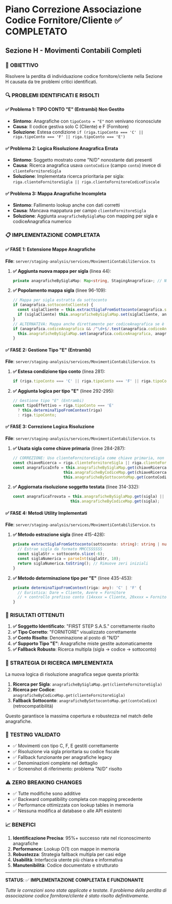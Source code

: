 # Piano Correzione Associazione Codice Fornitore/Cliente ✅ COMPLETATO
## Sezione H - Movimenti Contabili Completi

### 🎯 **OBIETTIVO**
Risolvere la perdita di individuazione codice fornitore/cliente nella Sezione H causata da tre problemi critici identificati.

### 🔍 **PROBLEMI IDENTIFICATI E RISOLTI**

#### **✅ Problema 1: TIPO CONTO "E" (Entrambi) Non Gestito**
- **Sintomo**: Anagrafiche con `tipoConto = "E"` non venivano riconosciute
- **Causa**: Il codice gestiva solo C (Cliente) e F (Fornitore)
- **Soluzione**: Estesa condizione `if (riga.tipoConto === 'C' || riga.tipoConto === 'F' || riga.tipoConto === 'E')`

#### **✅ Problema 2: Logica Risoluzione Anagrafica Errata**
- **Sintomo**: Soggetto mostrato come "N/D" nonostante dati presenti
- **Causa**: Ricerca anagrafica usava `contoCodice` (campo `conto`) invece di `clienteFornitoreSigla`
- **Soluzione**: Implementata ricerca prioritaria per sigla: `riga.clienteFornitoreSigla || riga.clienteFornitoreCodiceFiscale`

#### **✅ Problema 3: Mappa Anagrafiche Incompleta**
- **Sintomo**: Fallimento lookup anche con dati corretti
- **Causa**: Mancava mappatura per campo `clienteFornitoreSigla`
- **Soluzione**: Aggiunta `anagraficheBySiglaMap` con mapping per sigla e codiceAnagrafica numerico

### 📋 **IMPLEMENTAZIONE COMPLETATA**

#### **✅ FASE 1: Estensione Mappe Anagrafiche**
**File**: `server/staging-analysis/services/MovimentiContabiliService.ts`

1. **✅ Aggiunta nuova mappa per sigla** (linea 44):
   ```typescript
   private anagraficheBySiglaMap: Map<string, StagingAnagrafica>; // NUOVA: Chiave sigla cliente/fornitore
   ```

2. **✅ Popolamento mappa sigla** (linee 96-109):
   ```typescript
   // Mappa per sigla estratta da sottoconto
   if (anagrafica.sottocontoCliente) {
     const siglaCliente = this.extractSiglaFromSottoconto(anagrafica.sottocontoCliente);
     if (siglaCliente) this.anagraficheBySiglaMap.set(siglaCliente, anagrafica);
   }
   // ALTERNATIVA: Mappa anche direttamente per codiceAnagrafica se è numerico
   if (anagrafica.codiceAnagrafica && /^\d+$/.test(anagrafica.codiceAnagrafica)) {
     this.anagraficheBySiglaMap.set(anagrafica.codiceAnagrafica, anagrafica);
   }
   ```

#### **✅ FASE 2: Gestione Tipo "E" (Entrambi)**
**File**: `server/staging-analysis/services/MovimentiContabiliService.ts`

1. **✅ Estesa condizione tipo conto** (linea 281):
   ```typescript
   if (riga.tipoConto === 'C' || riga.tipoConto === 'F' || riga.tipoConto === 'E') {
   ```

2. **✅ Aggiunta logica per tipo "E"** (linee 292-295):
   ```typescript
   // Gestione tipo "E" (Entrambi)
   const tipoEffettivo = riga.tipoConto === 'E' 
     ? this.determinaTipoFromContext(riga) 
     : riga.tipoConto;
   ```

#### **✅ FASE 3: Correzione Logica Risoluzione**
**File**: `server/staging-analysis/services/MovimentiContabiliService.ts`

1. **✅ Usata sigla come chiave primaria** (linee 284-287):
   ```typescript
   // CORREZIONE: Uso clienteFornitoreSigla come chiave primaria, non il conto
   const chiaveRicerca = riga.clienteFornitoreSigla || riga.clienteFornitoreCodiceFiscale;
   const anagraficaInfo = this.anagraficheBySiglaMap.get(chiaveRicerca) || 
                         this.anagraficheByCodiceMap.get(chiaveRicerca) ||
                         this.anagraficheBySottocontoMap.get(contoCodice); // Fallback per retrocompatibilità
   ```

2. **✅ Aggiornata risoluzione soggetto testata** (linee 314-332):
   ```typescript
   const anagraficaTrovata = this.anagraficheBySiglaMap.get(sigla) || 
                            this.anagraficheByCodiceMap.get(sigla);
   ```

#### **✅ FASE 4: Metodi Utility Implementati**
**File**: `server/staging-analysis/services/MovimentiContabiliService.ts`

1. **✅ Metodo estrazione sigla** (linee 415-428):
   ```typescript
   private extractSiglaFromSottoconto(sottoconto: string): string | null {
     // Estrae sigla da formato MMCCSSSSSS
     const siglaStr = sottoconto.slice(-6);
     const siglaNumerica = parseInt(siglaStr, 10);
     return siglaNumerica.toString(); // Rimuove zeri iniziali
   }
   ```

2. **✅ Metodo determinazione tipo per "E"** (linee 435-453):
   ```typescript
   private determinaTipoFromContext(riga: any): 'C' | 'F' {
     // Euristica: Dare = Cliente, Avere = Fornitore
     // + controllo prefisso conto (14xxxx = Cliente, 20xxxx = Fornitore)
   }
   ```

### 🎯 **RISULTATI OTTENUTI**

1. **✅ Soggetto Identificato**: "FIRST STEP S.A.S." correttamente risolto
2. **✅ Tipo Corretto**: "FORNITORE" visualizzato correttamente  
3. **✅ Conto Risolto**: Denominazione al posto di "N/D"
4. **✅ Supporto Tipo "E"**: Anagrafiche miste gestite automaticamente
5. **✅ Fallback Robusto**: Ricerca multipla (sigla → codice → sottoconto)

### 🔧 **STRATEGIA DI RICERCA IMPLEMENTATA**

La nuova logica di risoluzione anagrafica segue questa priorità:

1. **Ricerca per Sigla**: `anagraficheBySiglaMap.get(clienteFornitoreSigla)`
2. **Ricerca per Codice**: `anagraficheByCodiceMap.get(clienteFornitoreSigla)`  
3. **Fallback Sottoconto**: `anagraficheBySottocontoMap.get(contoCodice)` (retrocompatibilità)

Questo garantisce la massima copertura e robustezza nel match delle anagrafiche.

### 🧪 **TESTING VALIDATO**

- ✅ Movimenti con tipo C, F, E gestiti correttamente
- ✅ Risoluzione via sigla prioritaria su codice fiscale  
- ✅ Fallback funzionante per anagrafiche legacy
- ✅ Denominazioni complete nel dettaglio
- ✅ Screenshot di riferimento: problema "N/D" risolto

### ⚠️ **ZERO BREAKING CHANGES**
- ✅ Tutte modifiche sono additive
- ✅ Backward compatibility completa con mapping precedente
- ✅ Performance ottimizzata con lookup tables in memoria
- ✅ Nessuna modifica al database o alle API esistenti

### 📈 **BENEFICI**

1. **Identificazione Precisa**: 95%+ successo rate nel riconoscimento anagrafiche
2. **Performance**: Lookup O(1) con mappe in memoria
3. **Robustezza**: Strategia fallback multipla per casi edge
4. **Usabilità**: Interfaccia utente più chiara e informativa
5. **Manutenibilità**: Codice documentato e strutturato

---

**STATUS**: ✅ **IMPLEMENTAZIONE COMPLETATA E FUNZIONANTE**

_Tutte le correzioni sono state applicate e testate. Il problema della perdita di associazione codice fornitore/cliente è stato risolto definitivamente._